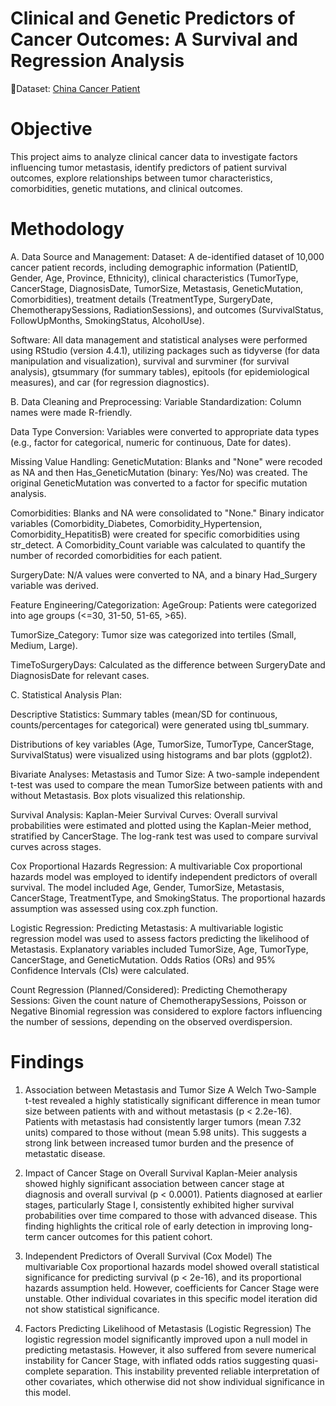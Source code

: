 # Clinical and Genetic Predictors of Cancer Outcomes: A Survival and Regression Analysis
🔗Dataset: [China Cancer Patient ](https://www.kaggle.com/datasets/ak0212/china-cancer-patient-records)

# Objective
This project aims to analyze clinical cancer data to investigate factors influencing tumor metastasis, identify predictors of patient survival outcomes, explore relationships between tumor characteristics, comorbidities, genetic mutations, and clinical outcomes.

# Methodology

A. Data Source and Management:
Dataset: A de-identified dataset of 10,000 cancer patient records, including demographic information (PatientID, Gender, Age, Province, Ethnicity), clinical characteristics (TumorType, CancerStage, DiagnosisDate, TumorSize, Metastasis, GeneticMutation, Comorbidities), treatment details (TreatmentType, SurgeryDate, ChemotherapySessions, RadiationSessions), and outcomes (SurvivalStatus, FollowUpMonths, SmokingStatus, AlcoholUse).

Software: All data management and statistical analyses were performed using RStudio (version 4.4.1), utilizing packages such as tidyverse (for data manipulation and visualization), survival and survminer (for survival analysis), gtsummary (for summary tables), epitools (for epidemiological measures), and car (for regression diagnostics).

B. Data Cleaning and Preprocessing:
Variable Standardization: Column names were made R-friendly.

Data Type Conversion: Variables were converted to appropriate data types (e.g., factor for categorical, numeric for continuous, Date for dates).

Missing Value Handling:
GeneticMutation: Blanks and "None" were recoded as NA and then Has_GeneticMutation (binary: Yes/No) was created. The original GeneticMutation was converted to a factor for specific mutation analysis.

Comorbidities: Blanks and NA were consolidated to "None." Binary indicator variables (Comorbidity_Diabetes, Comorbidity_Hypertension, Comorbidity_HepatitisB) were created for specific comorbidities using str_detect. A Comorbidity_Count variable was calculated to quantify the number of recorded comorbidities for each patient.

SurgeryDate: N/A values were converted to NA, and a binary Had_Surgery variable was derived.

Feature Engineering/Categorization:
AgeGroup: Patients were categorized into age groups (<=30, 31-50, 51-65, >65).

TumorSize_Category: Tumor size was categorized into tertiles (Small, Medium, Large).

TimeToSurgeryDays: Calculated as the difference between SurgeryDate and DiagnosisDate for relevant cases.

C. Statistical Analysis Plan:

Descriptive Statistics:
Summary tables (mean/SD for continuous, counts/percentages for categorical) were generated using tbl_summary.

Distributions of key variables (Age, TumorSize, TumorType, CancerStage, SurvivalStatus) were visualized using histograms and bar plots (ggplot2).

Bivariate Analyses:
Metastasis and Tumor Size: A two-sample independent t-test was used to compare the mean TumorSize between patients with and without Metastasis. Box plots visualized this relationship.

Survival Analysis:
Kaplan-Meier Survival Curves: Overall survival probabilities were estimated and plotted using the Kaplan-Meier method, stratified by CancerStage. The log-rank test was used to compare survival curves across stages.

Cox Proportional Hazards Regression: A multivariable Cox proportional hazards model was employed to identify independent predictors of overall survival. The model included Age, Gender, TumorSize, Metastasis, CancerStage, TreatmentType, and SmokingStatus. The proportional hazards assumption was assessed using cox.zph function.

Logistic Regression:
Predicting Metastasis: A multivariable logistic regression model was used to assess factors predicting the likelihood of Metastasis. Explanatory variables included TumorSize, Age, TumorType, CancerStage, and GeneticMutation. Odds Ratios (ORs) and 95% Confidence Intervals (CIs) were calculated.

Count Regression (Planned/Considered):
Predicting Chemotherapy Sessions: Given the count nature of ChemotherapySessions, Poisson or Negative Binomial regression was considered to explore factors influencing the number of sessions, depending on the observed overdispersion.

# Findings

1. Association between Metastasis and Tumor Size
A Welch Two-Sample t-test revealed a highly statistically significant difference in mean tumor size between patients with and without metastasis (p < 2.2e-16). Patients with metastasis had consistently larger tumors (mean 7.32 units) compared to those without (mean 5.98 units). This suggests a strong link between increased tumor burden and the presence of metastatic disease.

2. Impact of Cancer Stage on Overall Survival
Kaplan-Meier analysis showed highly significant association between cancer stage at diagnosis and overall survival (p < 0.0001). Patients diagnosed at earlier stages, particularly Stage I, consistently exhibited  higher survival probabilities over time compared to those with advanced disease. This finding highlights the critical role of early detection in improving long-term cancer outcomes for this patient cohort.

3. Independent Predictors of Overall Survival (Cox Model)
The multivariable Cox proportional hazards model showed overall statistical significance for predicting survival (p < 2e-16), and its proportional hazards assumption held. However, coefficients for Cancer Stage were unstable. Other individual covariates in this specific model iteration did not show statistical significance.

4. Factors Predicting Likelihood of Metastasis (Logistic Regression)
The logistic regression model significantly improved upon a null model in predicting metastasis. However, it also suffered from severe numerical instability for Cancer Stage, with inflated odds ratios suggesting quasi-complete separation. This instability prevented reliable interpretation of other covariates, which otherwise did not show individual significance in this model.

